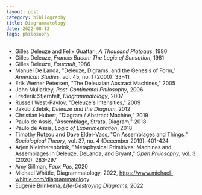 ```yaml
---
layout: post
category: bibliography
title: Diagrammatology
date: 2022-08-12
tags: philosophy
---
```


* Gilles Deleuze and Felix Guattari, *A Thousand Plateaus*, 1980
* Gilles Deleuze, *Francis Bacon: The Logic of Sensation*, 1981
* Gilles Deleuze, *Foucault*, 1986
* Manuel De Landa, "Deleuze, Digrams, and the Genesis of Form," *American Studies*, vol. 45, no. 1 (2000): 33-41
* Erik Werner Petersen, "The Deleuzian Abstract Machines," 2005
* John Mullarkey, *Post-Continental Philosophy*, 2006
* Frederik Stjernfelt, *Diagrammatology*, 2007
* Russell West-Pavlov, "Deleuze's Intensities," 2009
* Jakub Zdebik, *Deleuze and the Diagram*, 2012
* Christian Hubert, "Diagram / Abstract Machine," 2019
* Paulo de Assis, "Assemblage, Strata, Diagram," 2018
* Paulo de Assis, *Logic of Experimentation*, 2018
* Timothy Rutzou and Dave Elder-Vass, "On Assemblages and Things," *Sociological Theory*, vol. 37, no. 4 (December 2019): 401-424
* Arjen Kleinherenbrink, "Metaphysical Primitives: Machines and Assemblages in Deleuze, DeLanda, and Bryant," *Open Philosophy*, vol. 3 (2020): 283-297
* Amy Sillman, *Faux Pas*, 2020
* Michael Whittle, Diagrammatology, 2022, <https://www.michael-whittle.com/diagrammatology>
* Eugenie Brinkema, *Life-Destroying Diagrams*, 2022
